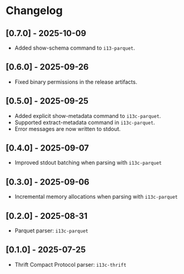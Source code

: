 # Changelog

## [0.7.0] - 2025-10-09
- Added show-schema command to `i13-parquet`.

## [0.6.0] - 2025-09-26
- Fixed binary permissions in the release artifacts.

## [0.5.0] - 2025-09-25
- Added explicit show-metadata command to `i13c-parquet`.
- Supported extract-metadata command in `i13c-parquet`.
- Error messages are now written to stdout.

## [0.4.0] - 2025-09-07
- Improved stdout batching when parsing with `i13c-parquet`

## [0.3.0] - 2025-09-06
- Incremental memory allocations when parsing with `i13c-parquet`

## [0.2.0] - 2025-08-31
- Parquet parser: `i13c-parquet`

## [0.1.0] - 2025-07-25
- Thrift Compact Protocol parser: `i13c-thrift`
